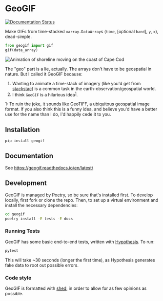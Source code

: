# GeoGIF
[![Documentation Status](https://readthedocs.org/projects/geogif/badge/?version=latest)](https://geogif.readthedocs.io/en/latest/?badge=latest)


Make GIFs from time-stacked `xarray.DataArray`s (`time`, [optional `band`], `y`, `x`), dead-simple.

```python
from geogif import gif
gif(data_array)
```

![Animation of shoreline moving on the coast of Cape Cod](docs/capecod.gif)

The "geo" part is a lie, actually. The arrays don't have to be geospatial in nature. But I called it GeoGIF because:

1. Wanting to animate a time-stack of imagery (like you'd get from [stackstac](https://stackstac.readthedocs.io/)) is a common task in the earth-observation/geospatial world.
1. I think `GeoGIF` is a hilarious idea<sup>[1](#geotiff)</sup>.


<a name="geotiff">1</a>: To ruin the joke, it sounds like GeoTIFF, a ubiquitous geospatial image format. If you also think this is a funny idea, and believe you'd have a better use for the name than I do, I'd happily cede it to you.

## Installation

```bash
pip install geogif
```

## Documentation

See https://geogif.readthedocs.io/en/latest/

## Development

GeoGIF is managed by [Poetry](https://python-poetry.org/), so be sure that's installed first. To develop locally, first fork or clone the repo. Then, to set up a virtual environment and install the necessary dependencies:

```bash
cd geogif
poetry install -E tests -E docs
```

### Running Tests

GeoGIF has some basic end-to-end tests, written with [Hypothesis](https://hypothesis.readthedocs.io/en/latest/index.html). To run:

```bash
pytest
```

This will take ~30 seconds (longer the first time), as Hypothesis generates fake data to root out possible errors.

### Code style

GeoGIF is formatted with [shed](https://github.com/Zac-HD/shed), in order to allow for as few opinions as possible.

